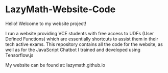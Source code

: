 # LazyMath-Website-Code

Hello! Welcome to my website project!

I run a website providing VCE students with free access to UDFs (User Defined Functions) which are essentially shortcuts to assist them in their tech active exams. This repository contains all the code for the website, as well as for the JavaScript Chatbot I trained and developed using Tensorflow.js

My website can be found at: lazymath.github.io
